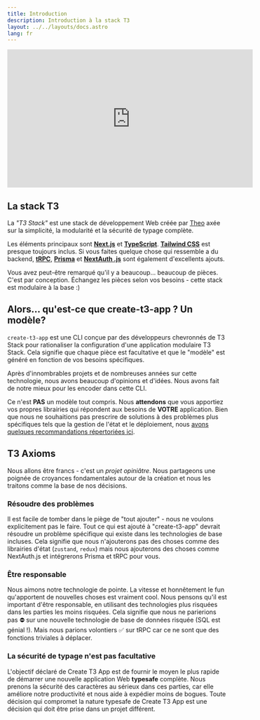 ```yaml
---
title: Introduction
description: Introduction à la stack T3
layout: ../../layouts/docs.astro
lang: fr
---
```


<div class="embed">
<iframe width="560" height="315" src="https://www.youtube.com/embed/YkOSUVzOAA4" title="La meilleure stack pour votre prochain projet" frameborder="0" allow="accelerometer; autoplay; clipboard-write; encrypted-media; gyroscope; picture-in-picture" allowfullscreen></iframe>
</div>

## La stack T3

La _"T3 Stack"_ est une stack de développement Web créée par [Theo](https://twitter.com/t3dotgg) axée sur la simplicité, la modularité et la sécurité de typage complète.

Les éléments principaux sont [**Next.js**](https://nextjs.org/) et [**TypeScript**](https://typescriptlang.org/). [**Tailwind CSS**](https://tailwindcss.com/) est presque toujours inclus. Si vous faites quelque chose qui ressemble a du backend, [**tRPC**](https://trpc.io/), [**Prisma**](https://prisma.io/) et [**NextAuth .js**](https://next-auth.js.org/) sont également d'excellents ajouts.

Vous avez peut-être remarqué qu'il y a beaucoup… beaucoup de pièces. C'est par conception. Échangez les pièces selon vos besoins - cette stack est modulaire à la base :)

## Alors... qu'est-ce que create-t3-app ? Un modèle?

`create-t3-app` est une CLI conçue par des développeurs chevronnés de T3 Stack pour rationaliser la configuration d'une application modulaire T3 Stack. Cela signifie que chaque pièce est facultative et que le "modèle" est généré en fonction de vos besoins spécifiques.

Après d'innombrables projets et de nombreuses années sur cette technologie, nous avons beaucoup d'opinions et d'idées. Nous avons fait de notre mieux pour les encoder dans cette CLI.

Ce n'est **PAS** un modèle tout compris. Nous **attendons** que vous apportiez vos propres librairies qui répondent aux besoins de **VOTRE** application. Bien que nous ne souhaitions pas prescrire de solutions à des problèmes plus spécifiques tels que la gestion de l'état et le déploiement, nous [avons quelques recommandations répertoriées ici](/fr/other-recs).

## T3 Axioms

Nous allons être francs - c'est un _projet opiniâtre_. Nous partageons une poignée de croyances fondamentales autour de la création et nous les traitons comme la base de nos décisions.

### Résoudre des problèmes

Il est facile de tomber dans le piège de "tout ajouter" - nous ne voulons explicitement pas le faire. Tout ce qui est ajouté à "create-t3-app" devrait résoudre un problème spécifique qui existe dans les technologies de base incluses. Cela signifie que nous n'ajouterons pas des choses comme des librairies d'état (`zustand`, `redux`) mais nous ajouterons des choses comme NextAuth.js et intégrerons Prisma et tRPC pour vous.

### Être responsable

Nous aimons notre technologie de pointe. La vitesse et honnêtement le fun qu'apportent de nouvelles choses est vraiment cool. Nous pensons qu'il est important d'être responsable, en utilisant des technologies plus risquées dans les parties les moins risquées. Cela signifie que nous ne parierions pas ⛔️ sur une nouvelle technologie de base de données risquée (SQL est génial !). Mais nous parions volontiers ✅ sur tRPC car ce ne sont que des fonctions triviales à déplacer.

### La sécurité de typage n'est pas facultative

L'objectif déclaré de Create T3 App est de fournir le moyen le plus rapide de démarrer une nouvelle application Web **typesafe** complète. Nous prenons la sécurité des caractères au sérieux dans ces parties, car elle améliore notre productivité et nous aide à expédier moins de bogues. Toute décision qui compromet la nature typesafe de Create T3 App est une décision qui doit être prise dans un projet différent.
